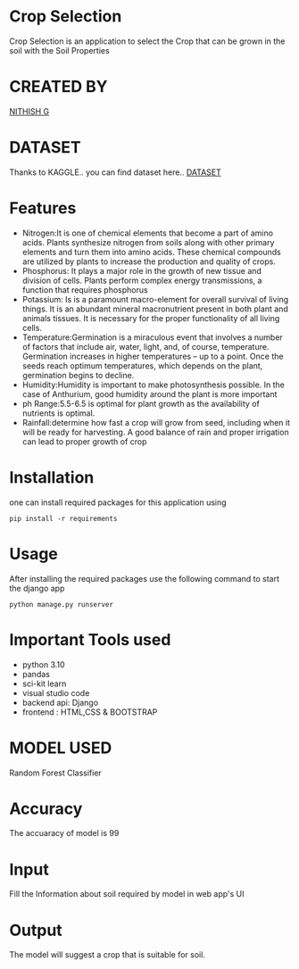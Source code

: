 # Crop Selection
Crop Selection is an application to select the Crop that can be grown in the soil with the Soil Properties


# CREATED BY
[NITHISH G](https://www.linkedin.com/in/nithish-g/)



# DATASET
Thanks to KAGGLE.. you can find dataset here.. [DATASET](https://www.kaggle.com/datasets/78c7595cbf5a98a8cc488e5b9f6911f216680e5a221e6704ba7be4d7ef42c753?resource=download)

# Features
- Nitrogen:It is one of chemical elements that become a part of amino acids. Plants synthesize nitrogen from soils along with other primary elements and turn them into amino acids. These chemical compounds are utilized by plants to increase the production and quality of crops.
- Phosphorus: It plays a major role in the growth of new tissue and division of cells. Plants perform complex energy transmissions, a function that requires phosphorus
- Potassium: Is is a paramount macro-element for overall survival of living things. It is an abundant mineral macronutrient present in both plant and animals tissues. It is necessary for the proper functionality of all living cells.
- Temperature:Germination is a miraculous event that involves a number of factors that include air, water, light, and, of course, temperature. Germination increases in higher temperatures – up to a point. Once the seeds reach optimum temperatures, which depends on the plant, germination begins to decline.
- Humidity:Humidity is important to make photosynthesis possible. In the case of Anthurium, good humidity around the plant is more important
- ph Range:5.5-6.5 is optimal for plant growth as the availability of nutrients is optimal.
- Rainfall:determine how fast a crop will grow from seed, including when it will be ready for harvesting. A good balance of rain and proper irrigation can lead to proper growth of crop




# Installation
one can install required packages for this application using
```
pip install -r requirements
```



# Usage
After installing the required packages use the following command to start the django app
```
python manage.py runserver
```

# Important Tools used
- python 3.10
- pandas
- sci-kit learn
- visual studio code
- backend api: Django
- frontend : HTML,CSS & BOOTSTRAP

# MODEL USED
Random Forest Classifier

# Accuracy
The accuaracy of model is 99

# Input
Fill the Information about soil required by model in web app's UI

# Output
The model will suggest a crop that is suitable for soil.
